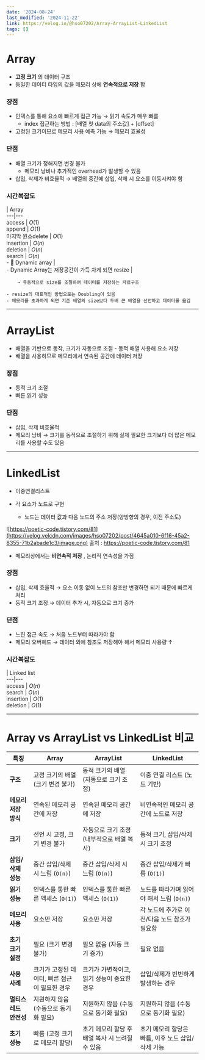 ```yaml
---
date: '2024-08-24'
last_modified: '2024-11-22'
link: https://velog.io/@hso07202/Array-ArrayList-LinkedList
tags: []
---
```


# Array  
  
  * **고정 크기** 의 데이터 구조
  * 동일한 데이터 타입의 값을 메모리 상에 **연속적으로 저장** 함



### 장점

  * 인덱스를 통해 요소에 빠르게 접근 가능 → 읽기 속도가 매우 빠름
    * index 접근하는 방법 : [배열 첫 data의 주소값] + [offset]
  * 고정된 크기이므로 메모리 사용 예측 가능 → 메모리 효율성



### 단점

  * 배열 크기가 정해지면 변경 불가
    * 메모리 낭비나 추가적인 overhead가 발생할 수 있음
  * 삽입, 삭제가 비효율적 → 배열의 중간에 삽입, 삭제 시 요소를 이동시켜야 함



### 시간복잡도

| Array  
---|---  
access | $O(1)$  
append | $O(1)$  
마지막 원소delete | $O(1)$  
insertion | $O(n)$  
deletion | $O(n)$  
search | $O(n)$  
\- 📗 Dynamic array |   
\- Dynamic Array는 저장공간이 가득 차게 되면 resize |   
      
    
        → 유동적으로 size를 조절하여 데이터를 저장하는 자료구조
    
    - resize의 대표적인 방법으로는 Doubling이 있음
    - 메모리를 초과하게 되면 기존 배열의 size보다 두배 큰 배열을 선언하고 데이터를 옮김

* * *

# ArrayList

  * 배열을 기반으로 동작, 크기가 자동으로 조절 - 동적 배열 사용해 요소 저장
  * 배열을 사용하므로 메모리에서 연속된 공간에 데이터 저장



### 장점

  * 동적 크기 조절
  * 빠른 읽기 성능



### 단점

  * 삽입, 삭제 비효율적
  * 메모리 낭비 → 크기를 동적으로 조절하기 위해 실제 필요한 크기보다 더 많은 메모리를 사용할 수도 있음



* * *

# LinkedList

  * 이중연결리스트

  * 각 요소가 노드로 구현

    * 노드는 데이터 값과 다음 노드의 주소 저장(양방향의 경우, 이전 주소도)

![https://poetic-code.tistory.com/81](https://velog.velcdn.com/images/hso07202/post/4645a010-6f16-45a2-8355-71b2abade1c3/image.png) 출처 : <https://poetic-code.tistory.com/81>

  * 메모리상에서는 **비연속적 저장** , 논리적 연속성을 가짐




### 장점

  * 삽입, 삭제 효율적 → 요소 이동 없이 노드의 참조만 변경하면 되기 때문에 빠르게 처리
  * 동적 크기 조정 → 데이터 추가 시, 자동으로 크기 증가



### 단점

  * 느린 접근 속도 → 처음 노드부터 따라가야 함
  * 메모리 오버헤드 → 데이터 외에 참조도 저장해야 해서 메모리 사용량 ↑



### 시간복잡도

| Linked list  
---|---  
access | $O(n)$  
search | $O(n)$  
insertion | $O(1)$  
deletion | $O(1)$  
  
* * *

# Array vs ArrayList vs LinkedList 비교

**특징** | **Array** | **ArrayList** | **LinkedList**  
---|---|---|---  
**구조** | 고정 크기의 배열 (크기 변경 불가) | 동적 크기의 배열 (자동으로 크기 조정) | 이중 연결 리스트 (노드 기반)  
**메모리 저장 방식** | 연속된 메모리 공간에 저장 | 연속된 메모리 공간에 저장 | 비연속적인 메모리 공간에 노드로 저장  
**크기** | 선언 시 고정, 크기 변경 불가 | 자동으로 크기 조정 (내부적으로 배열 복사) | 동적 크기, 삽입/삭제 시 크기 조정  
**삽입/삭제 성능** | 중간 삽입/삭제 시 느림 (`O(n)`) | 중간 삽입/삭제 시 느림 (`O(n)`) | 중간 삽입/삭제가 빠름 (`O(1)`)  
**읽기 성능** | 인덱스를 통한 빠른 액세스 (`O(1)`) | 인덱스를 통한 빠른 액세스 (`O(1)`) | 노드를 따라가며 읽어야 해서 느림 (`O(n)`)  
**메모리 사용** | 요소만 저장 | 요소만 저장 | 각 노드에 추가로 이전/다음 노드 참조가 필요함  
**초기 크기 설정** | 필요 (크기 변경 불가) | 필요 없음 (자동 크기 증가) | 필요 없음  
**사용 사례** | 크기가 고정된 데이터, 빠른 접근이 필요한 경우 | 크기가 가변적이고, 읽기 성능이 중요한 경우 | 삽입/삭제가 빈번하게 발생하는 경우  
**멀티스레드 안전성** | 지원하지 않음 (수동으로 동기화 필요) | 지원하지 않음 (수동으로 동기화 필요) | 지원하지 않음 (수동으로 동기화 필요)  
**초기 성능** | 빠름 (고정 크기로 메모리 할당) | 초기 메모리 할당 후 배열 복사 시 느려질 수 있음 | 초기 메모리 할당은 빠름, 이후 노드 삽입/삭제 가능